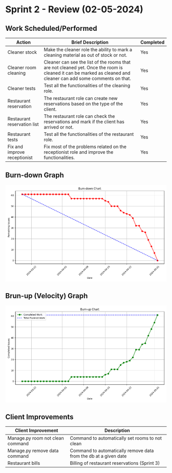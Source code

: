# Sprint 2 - Review (02-05-2024)

## Work Scheduled/Performed

| Action                       | Brief Description                                                                                                                                               | Completed |
|------------------------------|-----------------------------------------------------------------------------------------------------------------------------------------------------------------|-----------|
| Cleaner stock                | Make the cleaner role the ability to mark a cleaning material as out of stock or not.                                                                           | Yes       |
| Cleaner room cleaning        | Cleaner can see the list of the rooms that are not cleaned yet. Once the room is cleaned it can be marked as cleaned and cleaner can add some comments on that. | Yes       |
| Cleaner tests                | Test all the functionalities of the cleaning role.                                                                                                              | Yes       |
| Restaurant reservation       | The restaurant role can create new reservations based on the type of the client.                                                                                | Yes       |
| Restaurant reservation list  | The restaurant role can check the reservations and mark if the client has arrived or not.                                                                       | Yes       |
| Restaurant tests             | Test all the functionalities of the restaurant role.                                                                                                            | Yes       |
| Fix and improve receptionist | Fix most of the problems related on the receptionist role and improve the functionalities.                                                                      | Yes       |

## Burn-down Graph

![burn_down_chart_sprint2.png](burn_down_chart_sprint2.png)

## Brun-up (Velocity) Graph

![burn_up_chart_sprint2.png](burn_up_chart_sprint2.png)

## Client Improvements

| Client Improvement               | Description                                                      |
|----------------------------------|------------------------------------------------------------------|
| Manage.py room not clean command | Command to automatically set rooms to not clean                  |
| Manage.py remove data command    | Command to automatically remove data from the db at a given date |
| Restaurant bills                 | Billing of restaurant reservations (Sprint 3)                    |
